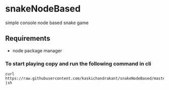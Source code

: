 # snakeNodeBased
simple console node based snake game

## Requirements 
* node package manager

### To start playing copy and run the following command in cli

```
curl https://raw.githubusercontent.com/kaskichandrakant/snakeNodeBased/master/start.sh |sh
